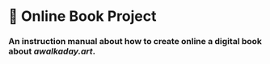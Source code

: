# 📝 Online Book Project
### An instruction manual about how to create online a digital book about *awalkaday.art*.  
